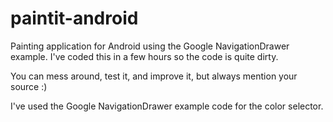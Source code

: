 paintit-android
===============

Painting application for Android using the Google NavigationDrawer example. I've coded this in a few hours so the code is quite dirty.

You can mess around, test it, and improve it, but always mention your source :)

I've used the Google NavigationDrawer example code for the color selector.
